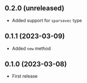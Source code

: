 ## 0.2.0 (unreleased)

- Added support for `sparsevec` type

## 0.1.1 (2023-03-09)

- Added `new` method

## 0.1.0 (2023-03-08)

- First release
